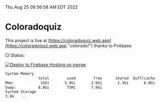 Thu Aug 25 08:56:58 AM EDT 2022

# Coloradoquiz


This project is live at [https://coloradoquiz.web.app](https://coloradoquiz.web.app "colorado!") thanks to Firebase.

CI Status: 

[![Deploy to Firebase Hosting on merge](https://github.com/teamkushal/coloradoquiz/actions/workflows/firebase-hosting-merge.yml/badge.svg)](https://github.com/teamkushal/coloradoquiz/actions/workflows/firebase-hosting-merge.yml)

```bash
System Memory
               total        used        free      shared  buff/cache   available
Mem:            15Gi       5.9Gi       2.6Gi       1.3Gi       6.8Gi       7.8Gi
Swap:          8.0Gi        75Mi       7.9Gi
System Storage
3.9G	.
```
```bash
